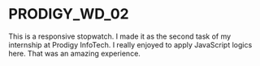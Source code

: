 # PRODIGY_WD_02
This is a responsive stopwatch. I made it as the second task of my internship at Prodigy InfoTech. I really enjoyed to apply JavaScript logics here. That was an amazing experience.

